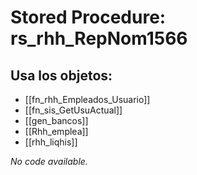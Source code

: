 # Stored Procedure: rs_rhh_RepNom1566

## Usa los objetos:
- [[fn_rhh_Empleados_Usuario]]
- [[fn_sis_GetUsuActual]]
- [[gen_bancos]]
- [[Rhh_emplea]]
- [[rhh_liqhis]]

*No code available.*

